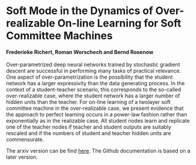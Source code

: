 # Soft Mode in the Dynamics of Over-realizable On-line Learning for Soft Committee Machines
 **Frederieke Richert, Roman Worschech and Bernd Rosenow** <br/><br/>
Over-parametrized deep neural networks trained by stochastic gradient descent are successful in
performing many tasks of practical relevance. One aspect of over-parametrization is the possibility
that the student network has a larger expressivity than the data generating process. In the context of
a student-teacher scenario, this corresponds to the so-called over-realizable case, where the student
network has a larger number of hidden units than the teacher. For on-line learning of a twolayer
soft committee machine in the over-realizable case, we present evidence that the approach to
perfect learning occurs in a power-law fashion rather than exponentially as in the realizable case.
All student nodes learn and replicate one of the teacher nodes if teacher and student outputs are
suitably rescaled and if the numbers of student and teacher hidden units are commensurate.

The arxiv version can be find [here](https://arxiv.org/abs/2104.14546). The Github documentation is based on a later version.
